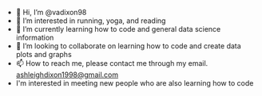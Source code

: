 - 👋 Hi, I’m @vadixon98
- 👀 I’m interested in running, yoga, and reading
- 🌱 I’m currently learning how to code and general data science information
- 💞️ I’m looking to collaborate on learning how to code and create data plots and graphs
- 📫 How to reach me, please contact me through my email. ashleighdixon1998@gmail.com
- I'm interested in meeting new people who are also learning how to code

<!---
vadixon98/vadixon98 is a ✨ special ✨ repository because its `README.md` (this file) appears on your GitHub profile.
You can click the Preview link to take a look at your changes.
--->
